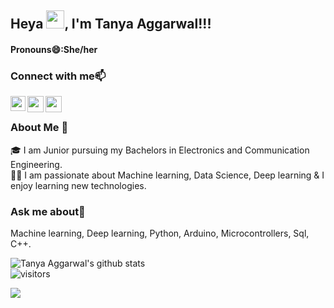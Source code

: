 ## Heya <img src="https://github.com/TheDudeThatCode/TheDudeThatCode/blob/master/Assets/Hi.gif" width="29px">, I'm Tanya Aggarwal!!!
#### Pronouns😄:She/her  
### Connect with me📫

<a href="https://www.linkedin.com/in/tanya-aggarwal13/">
  <img align="left" width="24px" src="https://cdn.jsdelivr.net/npm/simple-icons@v3/icons/linkedin.svg"  />
</a>
<a href="mailto:sstsagg@gmail.com">
  <img align="left" width="26px" src="https://cdn.jsdelivr.net/npm/simple-icons@v3/icons/gmail.svg" />
</a>
<a href="https://www.hackerrank.com/tanya_1305">
  <img align="left" width="26px" src="https://cdn.jsdelivr.net/npm/simple-icons@v3/icons/hackerrank.svg" />
</a>
<br />

### About Me 🚀
🎓 I am Junior pursuing my Bachelors in Electronics and Communication Engineering. </br>
👨‍💻  I am passionate about Machine learning, Data Science, Deep learning & I enjoy learning new technologies. </br>

### Ask me about💬  
Machine learning, Deep learning, Python, Arduino, Microcontrollers, Sql, C++.
<br/>



![Tanya Aggarwal's github stats](https://github-readme-stats.vercel.app/api?username=TanyaAggrawal&show_icons=true&hide_border=true)
<br />
![visitors](https://visitor-badge.laobi.icu/badge?page_id=TanyaAggrawal.TanyaAggrawal)

<p><img align="left" src="https://github-readme-stats.vercel.app/api/top-langs/?username=TanyaAggrawal&include_all_commits=true&count_private=true&show_icons=true&hide_border=true, alt="TanyaAggrawal" /></p>


<!--
**TanyaAggrawal/TanyaAggrawal** is a ✨ _special_ ✨ repository because its `README.md` (this file) appears on your GitHub profile.

Here are some ideas to get you started:

- 🔭 I’m currently working on ...
- 🌱 I’m currently learning ...
- 👯 I’m looking to collaborate on ...
- 🤔 I’m looking for help with ...
- 💬 Ask me about ...
- 📫 How to reach me: ...
- 
- ⚡ Fun fact: ...
-->
